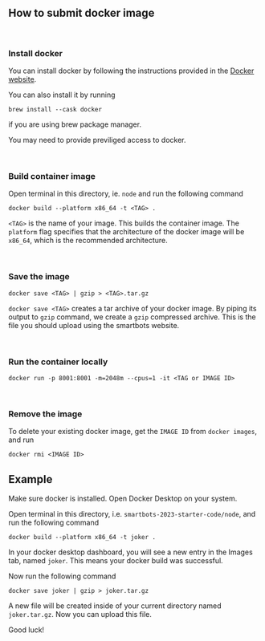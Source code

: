 ## How to submit docker image
<br />

### Install docker

You can install docker by following the instructions provided in the [Docker website](https://docs.docker.com/get-docker/).

You can also install it by running

```
brew install --cask docker
```

if you are using brew package manager.

You may need to provide previliged access to docker.

<br />

### Build container image

Open terminal in this directory, ie. `node` and run the following command

```
docker build --platform x86_64 -t <TAG> .
```

`<TAG>` is the name of your image. This builds the container image. The `platform` flag specifies that the architecture of the  docker image will be `x86_64`, which is the recommended architecture.

<br />

### Save the image

```
docker save <TAG> | gzip > <TAG>.tar.gz
```

`docker save <TAG>` creates a tar archive of your docker image. By piping its output to `gzip` command, we create a `gzip` compressed archive. This is the file you should upload using the smartbots website.

<br />

### Run the container locally

```
docker run -p 8001:8001 -m=2048m --cpus=1 -it <TAG or IMAGE ID>
```

<br />

### Remove the image

To delete your existing docker image, get the `IMAGE ID` from `docker images`, and run

```
docker rmi <IMAGE ID>
```


## Example

Make sure docker is installed. Open Docker Desktop on your system.

Open terminal in this directory, i.e. `smartbots-2023-starter-code/node`, and run the following command

```
docker build --platform x86_64 -t joker .
```

In your docker desktop dashboard, you will see a new entry in the Images tab, named `joker`. This means your docker build was successful.

Now run the following command

```
docker save joker | gzip > joker.tar.gz
```

A new file will be created inside of your current directory named `joker.tar.gz`. Now you can upload this file.

Good luck!